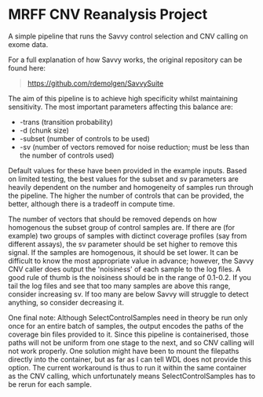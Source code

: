 # MRFF CNV Reanalysis Project

A simple pipeline that runs the Savvy control selection and CNV calling on exome data.

For a full explanation of how Savvy works, the original repository can be found here:

> https://github.com/rdemolgen/SavvySuite

The aim of this pipeline is to achieve high specificity whilst maintaining sensitivity. The most important parameters affecting this balance are:
+ -trans (transition probability)
+ -d (chunk size)
+ -subset (number of controls to be used)
+ -sv (number of vectors removed for noise reduction; must be less than the number of controls used)

Default values for these have been provided in the example inputs. Based on limited testing, the best values for the subset and sv parameters are heavily dependent on the number and homogeneity of samples run through the pipeline. The higher the number of controls that can be provided, the better, although there is a tradeoff in compute time.

The number of vectors that should be removed depends on how homogenous the subset group of control samples are. If there are (for example) two groups of samples with dictinct coverage profiles (say from different assays), the sv parameter should be set higher to remove this signal. If the samples are homogenous, it should be set lower. It can be difficult to know the most appropriate value in advance; however, the Savvy CNV caller does output the 'noisiness' of each sample to the log files. A good rule of thumb is the noisiness should be in the range of 0.1-0.2. If you tail the log files and see that too many samples are above this range, consider increasing sv. If too many are below Savvy will struggle to detect anything, so consider decreasing it.

One final note: Although SelectControlSamples need in theory be run only once for an entire batch of samples, the output encodes the paths of the coverage bin files provided to it. Since this pipeline is containerised, those paths will not be uniform from one stage to the next, and so CNV calling will not work properly. One solution might have been to mount the filepaths directly into the container, but as far as I can tell WDL does not provide this option. The current workaround is thus to run it within the same container as the CNV calling, which unfortunately means SelectControlSamples has to be rerun for each sample.
